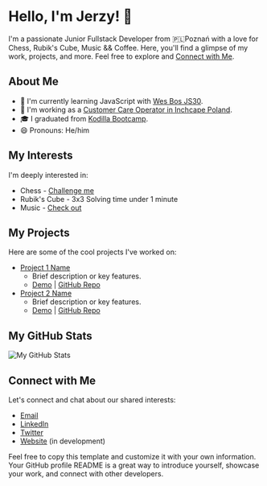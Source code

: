 # Hello, I'm Jerzy! 👋

I'm a passionate Junior Fullstack Developer from 🇵🇱Poznań with a love for Chess, Rubik's Cube, Music && Coffee. Here, you'll find a glimpse of my work, projects, and more. Feel free to explore and [Connect with Me](https://www.linkedin.com/in/jerzy-jarczynski/).

## About Me

- 🌱 I'm currently learning JavaScript with [Wes Bos JS30](https://javascript30.com/).
- 💼 I'm working as a [Customer Care Operator in Inchcape Poland](https://inchcape.pl/).
- 🎓 I graduated from [Kodilla Bootcamp](https://kodilla.com/pl).
- 😄 Pronouns: He/him

## My Interests

I'm deeply interested in:

- Chess - [Challenge me](https://www.chess.com/member/j3rzyjr)
- Rubik's Cube - 3x3 Solving time under 1 minute
- Music - [Check out](https://www.youtube.com/watch?v=d3g0xpq_9XY)

## My Projects

Here are some of the cool projects I've worked on:

- [Project 1 Name](Link)
  - Brief description or key features.
  - [Demo](Link) | [GitHub Repo](Link)
- [Project 2 Name](Link)
  - Brief description or key features.
  - [Demo](Link) | [GitHub Repo](Link)

## My GitHub Stats

![My GitHub Stats](https://github-readme-stats.vercel.app/api?username=jerzy-jarczynski&show_icons=true)

## Connect with Me

Let's connect and chat about our shared interests:

- [Email](mailto:jerzy.jarczynski.95@gmail.com)
- [LinkedIn](https://www.linkedin.com/in/jerzy-jarczynski/)
- [Twitter](https://twitter.com/Jarczynski95)
- [Website](https://jarczynski-dev.pl/) (in development)

Feel free to copy this template and customize it with your own information. Your GitHub profile README is a great way to introduce yourself, showcase your work, and connect with other developers.
